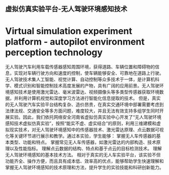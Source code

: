 ## 虚拟仿真实验平台-无人驾驶环境感知技术
# Virtual simulation experiment platform - autopilot environment perception technology

无人驾驶汽车利用车载传感器感知周围环境，获得道路、车辆位置和障碍物的信息，实现对车辆行驶方向和速度的控制，使车辆能够安全、可靠地在道路上行驶。无人驾驶技术集人工智能、视觉计算、自动控制等众多技术于一体，是计算机科学、模式识别和智能控制技术高度发展的产物，具有广阔的应用前景。无人驾驶环境感知技术是使用激光雷达、毫米波雷达、视频摄像头等多类型传感器获取环境数据，并利用计算机视觉和深度学习方法进行智能化信息提取的技术。
但是，真实的无人驾驶汽车实验平台结构复杂、造价昂贵，在真实交通环境中部署需要考虑到法律法规、交通安全等多方面问题，难度较大，并且无法有效支持多组学生同时开展实验。因此，我们依托网络安全河南省虚拟仿真实验中心开发了“无人驾驶环境感知技术虚拟仿真实验”，按照“能实不虚、虚实结合”的原则，利用三维建模和虚拟现实技术，对无人驾驶环境感知中的传感器技术、激光雷达原理、点云数据可视化等关键环节进行展示和教学。通过本实验，学生能够：
掌握无人车传感器的基本类型、功能和特点。
掌握常见无人车传感器，如激光雷达的内部构造、技术原理以及性能指标。
理解点云数据的结构、特点和基于点云的目标检测技术。
理解无人驾驶环境感知的基本技术方法。
相对于真实的无人车实验平台，该实验不但功能齐全、操作方便，而且具有成本低、效率高的优点，能够帮助学生快速理解和掌握无人驾驶环境感知的技术原理和方法，提升学生的实验技能和科研创新能力。

